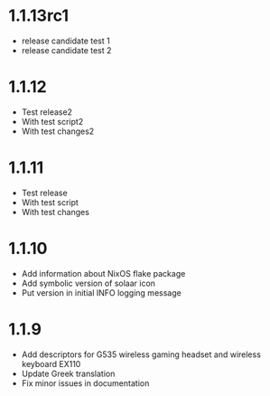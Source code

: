 # 1.1.13rc1

* release candidate test 1
* release candidate test 2

# 1.1.12

* Test release2
* With test script2
* With test changes2

# 1.1.11

* Test release
* With test script
* With test changes

# 1.1.10

* Add information about NixOS flake package
* Add symbolic version of solaar icon
* Put version in initial INFO logging message

# 1.1.9

* Add descriptors for G535 wireless gaming headset and wireless keyboard EX110
* Update Greek translation
* Fix minor issues in documentation

